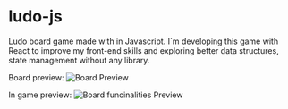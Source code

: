 # ludo-js

Ludo board game made with in Javascript. I`m developing this game with React to improve my front-end skills and exploring better data structures, state management without any library.

Board preview:
![Board Preview](/ludo-queen/public/Screenshot_1.png "A board style overview")

In game preview:
![Board funcinalities Preview](/ludo-queen/public/gif_1.gif "A board funcionalities overview")
